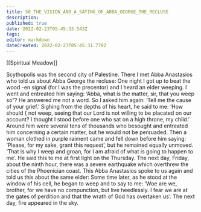 ```yaml
---
title: 50_THE_VISION_AND_A_SAYING_OF_ABBA_GEORGE_THE_RECLUSE
description: 
published: true
date: 2022-02-23T05:45:33.543Z
tags: 
editor: markdown
dateCreated: 2022-02-23T05:45:31.779Z
---
```


[[Spiritual Meadow]]
 
Scythopolis was the second city of Palestine. There I met Abba Anastasios who told us about Abba George the recluse: One night I got up to beat the wood -en signal (for I was the precentor) and I heard an elder weeping. I went and entreated him saying: ‘Abba, what is the matter, sir, that you weep so”? He answered me not a word. So I asked him again: ‘Tell me the cause of your grief.’ Sighing from the depths of his heart, he said to me: ‘How should { not weep, seeing that our Lord is not willing to be placated on our account? I thought I stood before one who sat on a high throne, my child.’ Around him were several tens of thousands who besought and entreated him concerning a certain matter, but he would not be persuaded. Then a woman clothed in purple raiment came and fell down before him saying: ‘Please, for my sake, grant this request’, but he remained equally unmoved. ‘That is why I weep and groan, for I am afraid of what is going to happen to me’. He said this to me at first light on the Thursday. The next day, Friday, about the ninth hour, there was a severe earthquake which overthrew the cities of the Phoenician coast. This Abba Anastasios spoke to us again and told us this about the same elder: Some time later, as he stood at the window of his cell, he began to weep and to say to me: ‘Woe are we, brother, for we have no compunction, but live heedlessly. I fear we are at the gates of perdition and that the wrath of God has overtaken us’. The next day, fire appeared in the sky. 
